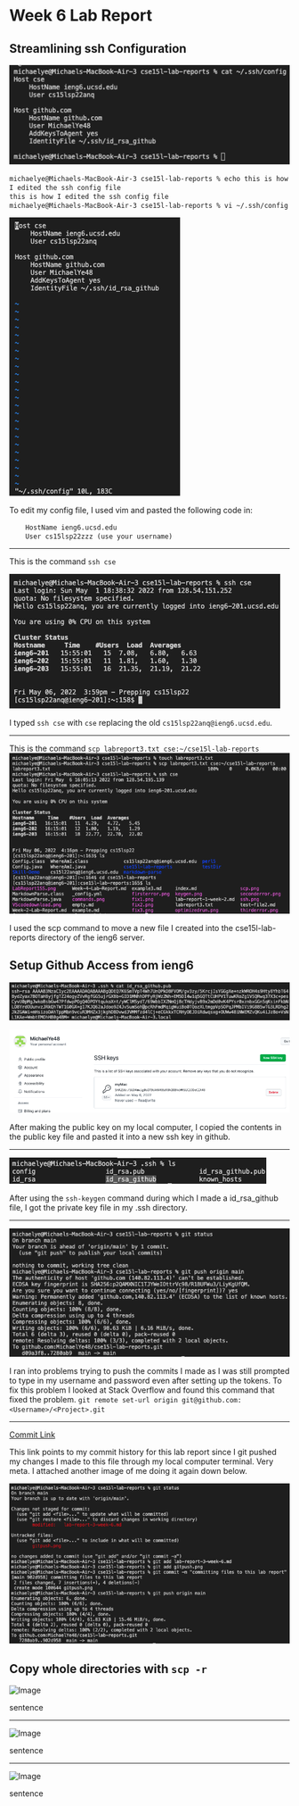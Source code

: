 # Week 6 Lab Report

## Streamlining ssh Configuration

![Image](configfile.png)

```
michaelye@Michaels-MacBook-Air-3 cse15l-lab-reports % echo this is how I edited the ssh config file
this is how I edited the ssh config file
michaelye@Michaels-MacBook-Air-3 cse15l-lab-reports % vi ~/.ssh/config
```

![Image](edittingUsingVI.png)

To edit my config file, I used vim and pasted the following code in:

```Host cse
    HostName ieng6.ucsd.edu
    User cs15lsp22zzz (use your username)
```

---

This is the command `ssh cse`

![Image](sshcse.png)

I typed `ssh cse` with `cse` replacing the old `cs15lsp22anq@ieng6.ucsd.edu`.

---

This is the command `scp labreport3.txt cse:~/cse15l-lab-reports`
![Image](scpcse.png)

I used the scp command to move a new file I created into the cse15l-lab-reports directory of the ieng6 server.

## Setup Github Access from ieng6

![Image](localpubkey.png)

![Image](githubpubkey.png)

After making the public key on my local computer, I copied the contents in the public key file and pasted it into a new ssh key in github.

---

![Image](private.png)

After using the `ssh-keygen` command during which I made a id_rsa_github file, I got the private key file in my .ssh directory.

---

![Image](gitpush.png)

I ran into problems trying to push the commits I made as I was still prompted to type in my username and password even after setting up the tokens. To fix this problem I looked at Stack Overflow and found this command that fixed the problem.
`git remote set-url origin git@github.com:<Username>/<Project>.git`

---

[Commit Link](https://github.com/MichaelYe48/cse15l-lab-reports/commit/7280ab954f597d70c3150ce6c147930ecd8c2ffe)

This link points to my commit history for this lab report since I git pushed my changes I made to this file through my local computer terminal. Very meta. I attached another image of me doing it again down below.

![Image](gitpush2.png)

## Copy whole directories with `scp -r`

![Image](.png)

sentence

---

![Image](.png)

sentence

---

![Image](.png)

sentence